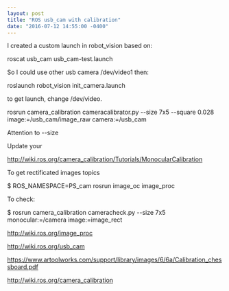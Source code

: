 ```yaml
---
layout: post
title: "ROS usb_cam with calibration"
date: "2016-07-12 14:55:00 -0400"
---
```


I created a custom launch in robot_vision based on:

  roscat usb_cam usb_cam-test.launch

So I could use other usb camera /dev/video1 then:

  roslaunch robot_vision init_camera.launch

to get launch, change /dev/video.

rosrun camera_calibration cameracalibrator.py --size 7x5 --square 0.028 image:=/usb_cam/image_raw camera:=/usb_cam

Attention to --size

Update your

  <param name="camera_info_url" value="file:///$(find robot_vision)/calib.yaml" />
  <param name="camera_name" value="hand_camera" />

http://wiki.ros.org/camera_calibration/Tutorials/MonocularCalibration

To get rectificated images topics

  $ ROS_NAMESPACE=PS_cam rosrun image_oc image_proc

To check:

  $ rosrun camera_calibration cameracheck.py --size 7x5 monocular:=/camera image:=image_rect

  <node name="image_proc" pkg="image_proc" type="image_proc" ns="usb_cam"/>

  http://wiki.ros.org/image_proc

http://wiki.ros.org/usb_cam

https://www.artoolworks.com/support/library/images/6/6a/Calibration_chessboard.pdf

http://wiki.ros.org/camera_calibration
